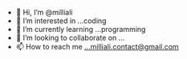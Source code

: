- 👋 Hi, I’m @milliali
- 👀 I’m interested in ...coding
- 🌱 I’m currently learning ...programming 
- 💞️ I’m looking to collaborate on ...
- 📫 How to reach me ...milliali.contact@gmail.com

<!---
milliali/milliali is a ✨ special ✨ repository because its `README.md` (this file) appears on your GitHub profile.
You can click the Preview link to take a look at your changes.
--->
